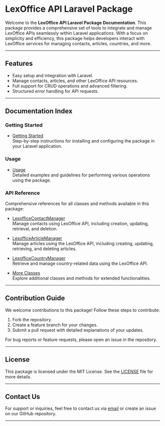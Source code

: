 # LexOffice API Laravel Package

Welcome to the **LexOffice API Laravel Package Documentation**. This package provides a comprehensive set of tools to integrate and manage LexOffice APIs seamlessly within Laravel applications. With a focus on simplicity and efficiency, this package helps developers interact with LexOffice services for managing contacts, articles, countries, and more.

---

## Features

- Easy setup and integration with Laravel.
- Manage contacts, articles, and other LexOffice API resources.
- Full support for CRUD operations and advanced filtering.
- Structured error handling for API requests.

---

## Documentation Index

### Getting Started

- [Getting Started](docs/getting-started.md)  
  Step-by-step instructions for installing and configuring the package in your Laravel application.

### Usage

- [Usage](docs/usage.md)  
  Detailed examples and guidelines for performing various operations using the package.

### API Reference

Comprehensive references for all classes and methods available in this package:

- [LexofficeContactManager](docs/api-reference/LexofficeContactManager.md)  
  Manage contacts using LexOffice API, including creation, updating, retrieval, and deletion.

- [LexofficeArticleManager](docs/api-reference/LexofficeArticleManager.md)  
  Manage articles using the LexOffice API, including creating, updating, retrieving, and deleting articles.

- [LexofficeCountryManager](docs/api-reference/LexofficeCountryManager.md)  
  Retrieve and manage country-related data using the LexOffice API.

- [More Classes](docs/api-reference)  
  Explore additional classes and methods for extended functionalities.

---

## Contribution Guide

We welcome contributions to this package! Follow these steps to contribute:

1. Fork the repository.
2. Create a feature branch for your changes.
3. Submit a pull request with detailed explanations of your updates.

For bug reports or feature requests, please open an issue in the repository.

---

## License

This package is licensed under the MIT License. See the [LICENSE](LICENSE.md) file for more details.

---

## Contact Us

For support or inquiries, feel free to contact us via [email](mailto:support@codersgarden.com) or create an issue on our GitHub repository.

---
